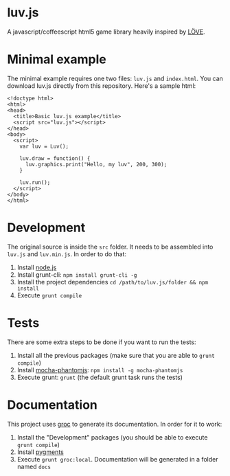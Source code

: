 luv.js
======
A javascript/coffeescript html5 game library heavily inspired by [LÖVE](http://love2d.org).

Minimal example
===============

The minimal example requires one two files: `luv.js` and `index.html`. You can download luv.js directly from this repository. Here's a sample html:

    <!doctype html>
    <html>
    <head>
      <title>Basic luv.js example</title>
      <script src="luv.js"></script>
    </head>
    <body>
      <script>
        var luv = Luv();

        luv.draw = function() {
          luv.graphics.print("Hello, my luv", 200, 300);
        }

        luv.run();
      </script>
    </body>
    </html>

Development
===========

The original source is inside the `src` folder. It needs to be assembled into `luv.js` and `luv.min.js`. In order to do that:

1. Install [node.js](http://nodejs.org/)
2. Install grunt-cli: `npm install grunt-cli -g`
3. Install the project dependencies `cd /path/to/luv.js/folder && npm install`
4. Execute `grunt compile`

Tests
=====

There are some extra steps to be done if you want to run the tests:

1. Install all the previous packages (make sure that you are able to `grunt compile`)
2. Install [mocha-phantomjs](http://metaskills.net/mocha-phantomjs/): `npm install -g mocha-phantomjs`
3. Execute grunt: `grunt` (the default grunt task runs the tests)

Documentation
=============

This project uses [groc](https://github.com/nevir/groc) to generate its documentation. In order for it to work:

1. Install the "Development" packages (you should be able to execute `grunt compile`)
2. Install [pygments](http://pygments.org/)
3. Execute `grunt groc:local`. Documentation will be generated in a folder named `docs`



